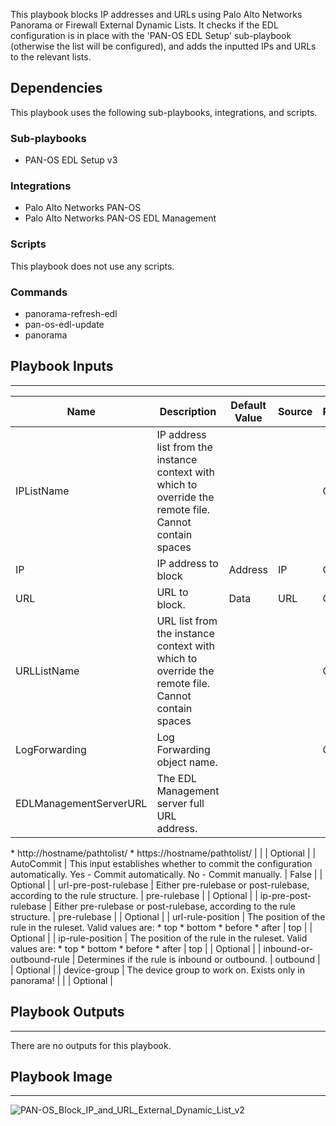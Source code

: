 This playbook blocks IP addresses and URLs using Palo Alto Networks Panorama or Firewall External Dynamic Lists.
It checks if the EDL configuration is in place with the 'PAN-OS EDL Setup' sub-playbook (otherwise the list will be configured), and adds the inputted IPs and URLs to the relevant lists.

## Dependencies
This playbook uses the following sub-playbooks, integrations, and scripts.

### Sub-playbooks
* PAN-OS EDL Setup v3

### Integrations
* Palo Alto Networks PAN-OS
* Palo Alto Networks PAN-OS EDL Management

### Scripts
This playbook does not use any scripts.

### Commands
* panorama-refresh-edl
* pan-os-edl-update
* panorama

## Playbook Inputs
---

| **Name** | **Description** | **Default Value** | **Source** | **Required** |
| --- | --- | --- | --- | --- |
| IPListName | IP address list from the instance context with which to override the remote file. Cannot contain spaces |  |  | Optional |
| IP | IP address to block | Address | IP | Optional |
| URL | URL to block. | Data | URL | Optional |
| URLListName | URL list from the instance context with which to override the remote file. Cannot contain spaces |  |  | Optional |
| LogForwarding | Log Forwarding object name. |  |  | Optional |
| EDLManagementServerURL  | The EDL Management server full URL address.

\* http://hostname/pathtolist/
\* https://hostname/pathtolist/ |  |  | Optional |
| AutoCommit | This input establishes whether to commit the configuration automatically.
Yes \- Commit automatically.
No \- Commit manually. | False |  | Optional |
| url-pre-post-rulebase | Either pre\-rulebase or post\-rulebase,  according to the rule structure. | pre-rulebase |  | Optional |
| ip-pre-post-rulebase | Either pre\-rulebase or post\-rulebase,  according to the rule structure. | pre-rulebase |  | Optional |
| url-rule-position | The position of the rule in the ruleset. Valid values are:
  \* top
  \* bottom
  \* before
  \* after | top |  | Optional |
| ip-rule-position | The position of the rule in the ruleset. Valid values are:
  \* top
  \* bottom
  \* before
  \* after | top |  | Optional |
| inbound-or-outbound-rule | Determines if the rule is inbound or outbound. | outbound |  | Optional |
| device-group | The device group to work on. Exists only in panorama\! |  |  | Optional |

## Playbook Outputs
---
There are no outputs for this playbook.
## Playbook Image
---
![PAN-OS_Block_IP_and_URL_External_Dynamic_List_v2](../../doc_files/PAN-OS_-_Block_IP_and_URL_-_External_Dynamic_List_v2.png/n)
